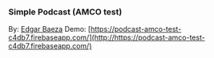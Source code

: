 ### Simple Podcast (AMCO test)

By: [Edgar Baeza](http://edgarbaeza.mx)
Demo: [https://podcast-amco-test-c4db7.firebaseapp.com/](http://https://podcast-amco-test-c4db7.firebaseapp.com/)
